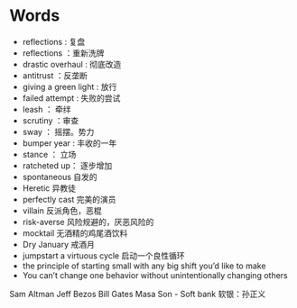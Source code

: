 # Words 

* reflections : 复盘
* reflections ：重新洗牌
* drastic overhaul : 彻底改造
* antitrust ：反垄断
* giving a green light : 放行
* failed attempt : 失败的尝试
* leash ： 牵绊
* scrutiny ：审查
* sway ： 摇摆。势力
* bumper year : 丰收的一年
* stance ： 立场
* ratcheted up： 逐步增加
* spontaneous 自发的
* Heretic 异教徒
* perfectly cast 完美的演员
* villain 反派角色，恶棍
* risk-averse 风险规避的，厌恶风险的
* mocktail 无酒精的鸡尾酒饮料
* Dry January 戒酒月
* jumpstart a virtuous cycle 启动一个良性循环
* the principle of starting small with any big shift you’d like to make
* You can’t change one behavior without unintentionally changing others


Sam Altman
Jeff Bezos
Bill Gates
Masa Son - Soft bank 软银：孙正义